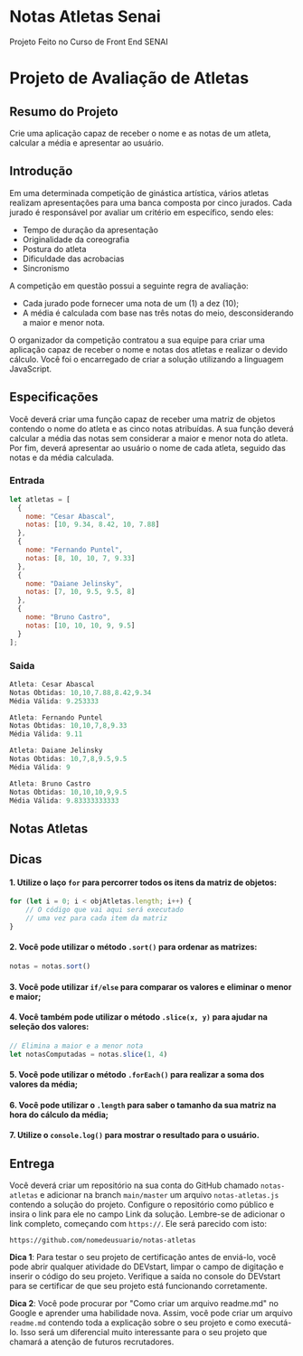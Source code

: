 # Notas Atletas Senai
Projeto Feito no Curso de Front End SENAI

# Projeto de Avaliação de Atletas

## Resumo do Projeto

Crie uma aplicação capaz de receber o nome e as notas de um atleta, calcular a média e apresentar ao usuário.

## Introdução

Em uma determinada competição de ginástica artística, vários atletas realizam apresentações para uma banca composta por cinco jurados. Cada jurado é responsável por avaliar um critério em específico, sendo eles:
- Tempo de duração da apresentação
- Originalidade da coreografia
- Postura do atleta
- Dificuldade das acrobacias
- Sincronismo

A competição em questão possui a seguinte regra de avaliação:
- Cada jurado pode fornecer uma nota de um (1) a dez (10);
- A média é calculada com base nas três notas do meio, desconsiderando a maior e menor nota.

O organizador da competição contratou a sua equipe para criar uma aplicação capaz de receber o nome e notas dos atletas e realizar o devido cálculo. Você foi o encarregado de criar a solução utilizando a linguagem JavaScript.

## Especificações

Você deverá criar uma função capaz de receber uma matriz de objetos contendo o nome do atleta e as cinco notas atribuídas. A sua função deverá calcular a média das notas sem considerar a maior e menor nota do atleta. Por fim, deverá apresentar ao usuário o nome de cada atleta, seguido das notas e da média calculada.

### Entrada

```javascript
let atletas = [
  {
    nome: "Cesar Abascal",
    notas: [10, 9.34, 8.42, 10, 7.88]
  },
  {
    nome: "Fernando Puntel",
    notas: [8, 10, 10, 7, 9.33]
  },
  {
    nome: "Daiane Jelinsky",
    notas: [7, 10, 9.5, 9.5, 8]
  },
  {
    nome: "Bruno Castro",
    notas: [10, 10, 10, 9, 9.5]
  }
];
```
### Saida

```javascript
Atleta: Cesar Abascal
Notas Obtidas: 10,10,7.88,8.42,9.34
Média Válida: 9.253333

Atleta: Fernando Puntel
Notas Obtidas: 10,10,7,8,9.33
Média Válida: 9.11

Atleta: Daiane Jelinsky
Notas Obtidas: 10,7,8,9.5,9.5
Média Válida: 9

Atleta: Bruno Castro
Notas Obtidas: 10,10,10,9,9.5
Média Válida: 9.83333333333

```


## Notas Atletas

## Dicas

#### 1. Utilize o laço `for` para percorrer todos os itens da matriz de objetos:

```javascript
for (let i = 0; i < objAtletas.length; i++) {
    // O código que vai aqui será executado
    // uma vez para cada item da matriz
}
```

#### 2. Você pode utilizar o método `.sort()` para ordenar as matrizes:

```javascript
notas = notas.sort()
```

#### 3. Você pode utilizar `if/else` para comparar os valores e eliminar o menor e maior;

#### 4. Você também pode utilizar o método `.slice(x, y)` para ajudar na seleção dos valores:

```javascript
// Elimina a maior e a menor nota
let notasComputadas = notas.slice(1, 4)
```

#### 5. Você pode utilizar o método `.forEach()` para realizar a soma dos valores da média;

#### 6. Você pode utilizar o `.length` para saber o tamanho da sua matriz na hora do cálculo da média;

#### 7. Utilize o `console.log()` para mostrar o resultado para o usuário.

## Entrega

Você deverá criar um repositório na sua conta do GitHub chamado `notas-atletas` e adicionar na branch `main/master` um arquivo `notas-atletas.js` contendo a solução do projeto. Configure o repositório como público e insira o link para ele no campo Link da solução. Lembre-se de adicionar o link completo, começando com `https://`. Ele será parecido com isto:

```
https://github.com/nomedeusuario/notas-atletas
```

**Dica 1**: Para testar o seu projeto de certificação antes de enviá-lo, você pode abrir qualquer atividade do DEVstart, limpar o campo de digitação e inserir o código do seu projeto. Verifique a saída no console do DEVstart para se certificar de que seu projeto está funcionando corretamente.

**Dica 2**: Você pode procurar por "Como criar um arquivo readme.md" no Google e aprender uma habilidade nova. Assim, você pode criar um arquivo `readme.md` contendo toda a explicação sobre o seu projeto e como executá-lo. Isso será um diferencial muito interessante para o seu projeto que chamará a atenção de futuros recrutadores.

